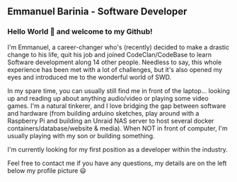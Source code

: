 ## Emmanuel Barinia - Software Developer

### Hello World 👋 and welcome to my Github!

I'm Emmanuel, a career-changer who's (recently) decided to make a drastic change to his life, quit his job and joined CodeClan/CodeBase to learn Software development along 14 other people. Needless to say, this whole experience has been met with a lot of challenges, but it's also opened my eyes and introduced me to the wonderful world of SWD.

In my spare time, you can usually still find me in front of the laptop... looking up and reading up about anything audio/video or playing some video games. I'm a natural tinkerer, and I love bridging the gap between software and hardware (from building arduino sketches, play around with a Raspberry Pi and building an Unraid NAS server to host several docker containers/database/website & media). When NOT in front of computer, I'm usually playing with my son or building something.

I'm currently looking for my first position as a developer within the industry.

Feel free to contact me if you have any questions, my details are on the left below my profile picture 😃


<!--
**ebarinia/ebarinia** is a ✨ _special_ ✨ repository because its `README.md` (this file) appears on your GitHub profile.

Here are some ideas to get you started:

- 🔭 I’m currently working on ...
- 🌱 I’m currently learning ...
- 👯 I’m looking to collaborate on ...
- 🤔 I’m looking for help with ...
- 💬 Ask me about ...
- 📫 How to reach me: ...
- 😄 Pronouns: ...
- ⚡ Fun fact: ...
-->

